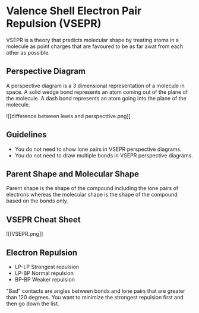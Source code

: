 # Valence Shell Electron Pair Repulsion (VSEPR)

VSEPR is a theory that predicts molecular shape by treating atoms in a molecule as point charges that are favoured to be as far awat from each other as possible.

## Perspective Diagram
A perspective diagram is a 3 dimensional representation of a molecule in space. A solid wedge bond represents an atom coming out of the plane of the molecule. A dash bond represents an atom going into the plane of the molecule.


![[difference between lewis and perspecttive.png]]


## Guidelines

- You do not need to show lone pairs in VSEPR perspective diagrams.
- You do not need to draw multiple bonds in VSEPR perspective diagrams.

## Parent Shape and Molecular Shape

Parent shape is the shape of the compound including the lone pairs of electrons whereas the molecular shape is the shape of the compound based on the bonds only.

## VSEPR Cheat Sheet
![[VSEPR.png]]

## Electron Repulsion

- LP-LP   Strongest repulsion
- LP-BP   Normal repulsion
- BP-BP   Weaker repulsion

"Bad" contacts are angles between bonds and lone pairs that are greater than 120 degrees. You want to minimize the strongest repulsion first and then go down the list.


